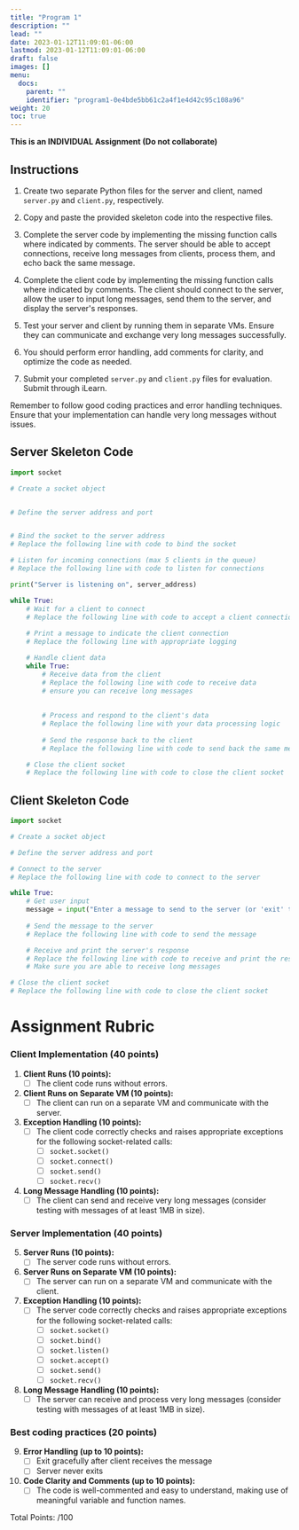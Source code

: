 ```yaml
---
title: "Program 1"
description: ""
lead: ""
date: 2023-01-12T11:09:01-06:00
lastmod: 2023-01-12T11:09:01-06:00
draft: false
images: []
menu:
  docs:
    parent: ""
    identifier: "program1-0e4bde5bb61c2a4f1e4d42c95c108a96"
weight: 20
toc: true
---
```



**This is an INDIVIDUAL Assignment (Do not collaborate)**

## Instructions

1. Create two separate Python files for the server and client, named `server.py` and `client.py`, respectively.

2. Copy and paste the provided skeleton code into the respective files.

3. Complete the server code by implementing the missing function calls where indicated by comments. The server should be able to accept connections, receive long messages from clients, process them, and echo back the same message.

4. Complete the client code by implementing the missing function calls where indicated by comments. The client should connect to the server, allow the user to input long messages, send them to the server, and display the server's responses.

5. Test your server and client by running them in separate VMs. Ensure they can communicate and exchange very long messages successfully.

6. You should perform error handling, add comments for clarity, and optimize the code as needed.

7. Submit your completed `server.py` and `client.py` files for evaluation. Submit through iLearn.

Remember to follow good coding practices and error handling techniques. Ensure that your implementation can handle very long messages without issues.

## Server Skeleton Code

```python
import socket

# Create a socket object


# Define the server address and port


# Bind the socket to the server address
# Replace the following line with code to bind the socket

# Listen for incoming connections (max 5 clients in the queue)
# Replace the following line with code to listen for connections

print("Server is listening on", server_address)

while True:
    # Wait for a client to connect
    # Replace the following line with code to accept a client connection
    
    # Print a message to indicate the client connection
    # Replace the following line with appropriate logging

    # Handle client data
    while True:
        # Receive data from the client
        # Replace the following line with code to receive data
        # ensure you can receive long messages
        
        
        # Process and respond to the client's data
        # Replace the following line with your data processing logic
        
        # Send the response back to the client
        # Replace the following line with code to send back the same message

    # Close the client socket
    # Replace the following line with code to close the client socket
```

## Client Skeleton Code

```python
import socket

# Create a socket object

# Define the server address and port

# Connect to the server
# Replace the following line with code to connect to the server

while True:
    # Get user input
    message = input("Enter a message to send to the server (or 'exit' to quit): ")
        
    # Send the message to the server
    # Replace the following line with code to send the message

    # Receive and print the server's response
    # Replace the following line with code to receive and print the response
    # Make sure you are able to receive long messages

# Close the client socket
# Replace the following line with code to close the client socket

```


# Assignment Rubric

### Client Implementation (40 points)

1. **Client Runs (10 points):** 
   - [ ] The client code runs without errors.

2. **Client Runs on Separate VM (10 points):** 
   - [ ] The client can run on a separate VM and communicate with the server.

3. **Exception Handling (10 points):**
   - [ ] The client code correctly checks and raises appropriate exceptions for the following socket-related calls:
     - [ ] `socket.socket()`
     - [ ] `socket.connect()`
     - [ ] `socket.send()`
     - [ ] `socket.recv()`

4. **Long Message Handling (10 points):** 
   - [ ] The client can send and receive very long messages (consider testing with messages of at least 1MB in size).

### Server Implementation (40 points)

5. **Server Runs (10 points):** 
   - [ ] The server code runs without errors.

6. **Server Runs on Separate VM (10 points):** 
   - [ ] The server can run on a separate VM and communicate with the client.

7. **Exception Handling (10 points):**
   - [ ] The server code correctly checks and raises appropriate exceptions for the following socket-related calls:
     - [ ] `socket.socket()`
     - [ ] `socket.bind()`
     - [ ] `socket.listen()`
     - [ ] `socket.accept()`
     - [ ] `socket.send()`
     - [ ] `socket.recv()`

8. **Long Message Handling (10 points):** 
   - [ ] The server can receive and process very long messages (consider testing with messages of at least 1MB in size).

### Best coding practices (20 points)

9. **Error Handling (up to 10 points):** 
   - [ ] Exit gracefully after client receives the message
   - [ ] Server never exits

10. **Code Clarity and Comments (up to 10 points):** 
    - [ ] The code is well-commented and easy to understand, making use of meaningful variable and function names.

Total Points: /100

